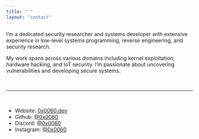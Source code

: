 ```yaml
---
title: " "
layout: "contact"
---
```



I’m a dedicated security researcher and systems developer with extensive experience in low-level systems programming, reverse engineering, and security research.

My work spans across various domains including kernel exploitation, hardware hacking, and IoT security. I’m passionate about uncovering vulnerabilities and developing secure systems.

<br>

---

<br>

- Website: [0x0060.dev](http://0x0060.dev)
- Github: [@0x0060](https://github.com/0x0060)
- Discord: [@0x0060](https://discord.com/users/0x0060)
- Instagram: [@0x0060](https://instagram.com/0x0060)
